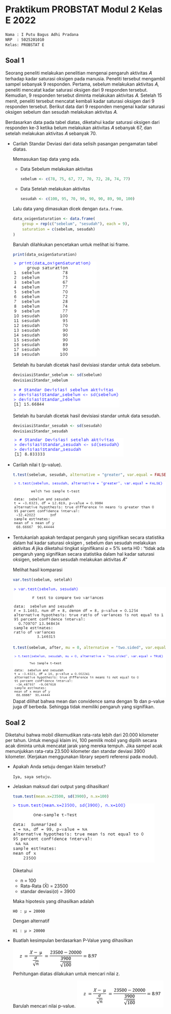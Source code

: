 # Praktikum PROBSTAT Modul 2 Kelas E 2022

    Nama : I Putu Bagus Adhi Pradana
    NRP  : 5025201010
    Kelas: PROBSTAT E

## Soal 1

Seorang peneliti melakukan penelitian mengenai pengaruh aktivitas 𝐴 terhadap kadar saturasi oksigen pada manusia. Peneliti tersebut mengambil sampel sebanyak 9 responden. Pertama, sebelum melakukan aktivitas 𝐴, peneliti mencatat kadar saturasi oksigen dari 9 responden tersebut. Kemudian, 9 responden tersebut diminta melakukan aktivitas 𝐴. Setelah 15 menit, peneliti tersebut mencatat kembali kadar saturasi oksigen dari 9 responden tersebut. Berikut data dari 9 responden mengenai kadar saturasi oksigen sebelum dan sesudah melakukan aktivitas 𝐴.


Berdasarkan data pada tabel diatas, diketahui kadar saturasi oksigen dari responden ke-3 ketika belum melakukan aktivitas 𝐴 sebanyak 67, dan setelah melakukan aktivitas 𝐴 sebanyak 70.
  
- Carilah Standar Deviasi dari data selisih pasangan pengamatan tabel
diatas.

  Memasukan tiap data yang ada.
  
    - Data Sebelum melakukan aktivitas
      ```R 
      sebelum <- c(78, 75, 67, 77, 70, 72, 28, 74, 77)
      ```
    - Data Setelah melakukan aktivitas
      ```R  
      sesudah <- c(100, 95, 70, 90, 90, 90, 89, 90, 100)
      ```
  Lalu data yang dimasukan dicek dengan `data.frame`.
  ```R
  data_oxigenSaturation <- data.frame(
      group = rep(c("sebelum", "sesudah"), each = 9),
      saturation = c(sebelum, sesudah)
  )
  ```
  Barulah dilahkukan pencetakan untuk melihat isi frame.
  ```R
  print(data_oxigenSaturation)
  ```
  ![alt text](https://github.com/3BeBeBe/P2_Probstat_E_5025201010/blob/main/Assets/1_a_1.png)

  Setelah itu barulah dicetak hasil devisiasi standar untuk data sebelum.
  ```R
  devisiasiStandar_sebelum <- sd(sebelum)
  devisiasiStandar_sebelum
  ```
  ![alt text](https://github.com/3BeBeBe/P2_Probstat_E_5025201010/blob/main/Assets/1_a_2.png)


  Setelah itu barulah dicetak hasil devisiasi standar untuk data sesudah.
  ```R
  devisiasiStandar_sesudah <- sd(sesudah)
  devisiasiStandar_sesudah
  ```
  ![alt text](https://github.com/3BeBeBe/P2_Probstat_E_5025201010/blob/main/Assets/1_a_3.png)

- Carilah nilai t (p-value).
  ```R
  t.test(sebelum, sesudah, alternative = "greater", var.equal = FALSE)
  ```
  ![alt text](https://github.com/3BeBeBe/P2_Probstat_E_5025201010/blob/main/Assets/1_b.png)
  
- Tentukanlah apakah terdapat pengaruh yang signifikan secara statistika dalam hal kadar saturasi oksigen , sebelum dan sesudah melakukan aktivitas 𝐴 jika diketahui tingkat signifikansi 𝛼 = 5% serta H0 : “tidak ada pengaruh yang signifikan secara statistika dalam hal kadar saturasi oksigen, sebelum dan sesudah melakukan aktivitas 𝐴”

  Melihat hasil komparasi
  ```R
  var.test(sebelum, setelah)
  ```
  ![alt text](https://github.com/3BeBeBe/P2_Probstat_E_5025201010/blob/main/Assets/1_c_1.png)
  
  ```R
  t.test(sebelum, after, mu = 0, alternative = "two.sided", var.equal = TRUE)
  ```
  ![alt text](https://github.com/3BeBeBe/P2_Probstat_E_5025201010/blob/main/Assets/1_c_2.png)
  Dapat dilihat bahwa mean dan convidence sama dengan 1b dan p-value juga df berbeda. Sehingga tidak memiliki pengaruh yang signifikan.

## Soal 2
Diketahui bahwa mobil dikemudikan rata-rata lebih dari 20.000 kilometer per tahun. Untuk menguji klaim ini, 100 pemilik mobil yang dipilih secara acak diminta untuk mencatat jarak yang mereka tempuh. Jika sampel acak menunjukkan rata-rata 23.500 kilometer dan standar deviasi 3900 kilometer. (Kerjakan menggunakan library seperti referensi pada modul).
- Apakah Anda setuju dengan klaim tersebut?
  
  `Iya, saya setuju.`

- Jelaskan maksud dari output yang dihasilkan!
  ```R
  tsum.test(mean.x=23500, sd(3900), n.x=100)
  ```
  ![alt text](https://github.com/3BeBeBe/P2_Probstat_E_5025201010/blob/main/Assets/2_b.png)

  Diketahui 
  - n = 100
  - Rata-Rata (X̄) = 23500
  - standar deviasi(σ) = 3900

  Maka hipotesis yang dihasilkan adalah
  ```
  H0 : μ = 20000
  ```
  Dengan alternatif
  ```
  H1 : μ > 20000
  ```
- Buatlah kesimpulan berdasarkan P-Value yang dihasilkan
  ![alt text](https://github.com/3BeBeBe/P2_Probstat_E_5025201010/blob/main/Assets/2_c_1.png)  
  Perhitungan diatas dilakukan untuk mencari nilai z.

  Barulah mencari nilai p-value.
  ![alt text](https://github.com/3BeBeBe/P2_Probstat_E_5025201010/blob/main/Assets/2_c_1.png)  
 
  
